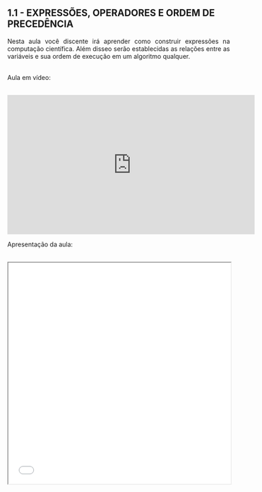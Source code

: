 <h2>1.1 - EXPRESSÕES, OPERADORES E ORDEM DE PRECEDÊNCIA</h2>

<p align="justify">Nesta aula você discente irá aprender como construir expressões na computação científica. Além disseo serão establecidas as relações entre as variáveis e sua ordem de execução em um algoritmo qualquer.<br>

<br>

Aula em vídeo:<br>

<br>

<iframe width="560" height="315" src="https://www.youtube.com/embed/ydczMo1z8Rg" title="YouTube video player" frameborder="0" allow="accelerometer; autoplay; clipboard-write; encrypted-media; gyroscope; picture-in-picture" allowfullscreen></iframe>

Apresentação da aula:<br>

<br>

<center><iframe src="Aulas/Parte 1/Aulas/11/W M Pereira Junior e M N Rabelo_Apt - Aula Expressões operadores e ordem de precedência_r00_040321.pdf" width="100%" height="500px"></iframe></center>

</p>

</p>